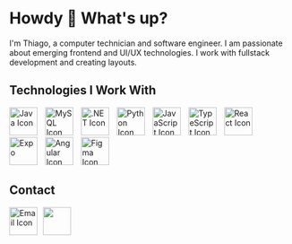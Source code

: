 # Howdy 🤠 What's up?

I'm Thiago, a computer technician and software engineer. I am passionate about emerging frontend and UI/UX technologies. I work with fullstack development and creating layouts.

## Technologies I Work With
<div>
  <img src="https://cdn-icons-png.flaticon.com/512/226/226777.png" alt="Java Icon" width="50" height="50" style="margin-right: 10px; object-fit: cover;">
  <img src="https://logospng.org/download/mysql/mysql-4096.png" alt="MySQL Icon" width="50" height="50" style="margin-right: 10px; object-fit: cover;">
  <img src="https://upload.wikimedia.org/wikipedia/commons/thumb/7/7d/Microsoft_.NET_logo.svg/2048px-Microsoft_.NET_logo.svg.png" alt=".NET Icon" width="50" height="50" style="margin-right: 10px; object-fit: cover;">
  <img src="https://cdn.iconscout.com/icon/free/png-256/free-python-logo-icon-download-in-svg-png-gif-file-formats--technology-social-media-vol-5-pack-logos-icons-3030224.png?f=webp&w=256" alt="Python Icon" width="50" height="50" style="margin-right: 10px; object-fit: cover;">
  <img src="https://upload.wikimedia.org/wikipedia/commons/thumb/6/6a/JavaScript-logo.png/640px-JavaScript-logo.png" alt="JavaScript Icon" width="50" height="50" style="margin-right: 10px; object-fit: cover;">
  <img src="https://static-00.iconduck.com/assets.00/typescript-icon-icon-1024x1024-vh3pfez8.png" alt="TypeScript Icon" width="50" height="50" style="margin-right: 10px; object-fit: cover;">
  <img src="https://upload.wikimedia.org/wikipedia/commons/thumb/a/a7/React-icon.svg/512px-React-icon.svg.png?20220125121207" alt="React Icon" width="50" height="50" style="margin-right: 10px; object-fit: cover;">
  <img src="https://static-00.iconduck.com/assets.00/file-type-expo-icon-904x1024-mkxmswdl.png" alt="Expo" width="50" height="50" style="margin-right: 10px;">
  <img src="https://upload.wikimedia.org/wikipedia/commons/thumb/c/cf/Angular_full_color_logo.svg/2048px-Angular_full_color_logo.svg.png" alt="Angular Icon" width="50" height="50" style="margin-right: 10px; object-fit: cover;">
  <img src="https://cdn4.iconfinder.com/data/icons/logos-brands-in-colors/3000/figma-logo-512.png" alt="Figma Icon" width="50" height="50" style="object-fit: cover;">
</div>

## Contact

<div style="display: flex">
  <div>
  <a href="mailto:contatothiago1henrique@gmail.com">
  <img src="https://cdn-icons-png.flaticon.com/512/8818/8818431.png" alt="Email Icon" width="50" height="50" style="margin-right: 10px; object-fit: cover;">
</a>
</div>

<div>
  <a href="https://www.linkedin.com/in/thiago-henrique-97b559216/" target="_blank" style="background: transparent !important; color: transparent !important; text-decoration: none !important;">
  <img src="https://cdn-icons-png.flaticon.com/512/1384/1384874.png" alt="LinkedIn Icon" width="50" height="50" style="object-fit: cover;">
</a>
</div>
</div>
